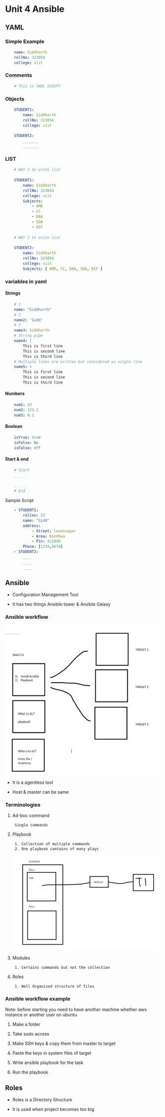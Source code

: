 # Unit 4 Ansible

## YAML

### Simple Example

```YAML
    name: Siddharth
    rollNo: 323054
    college: viit
```

### Comments

```YAML
    # This is YAML SCRIPT
```

### Objects

```YAML
    STUDENT1:
        name: Siddharth
        rollNo: 323054
        college: viit

    STUDENT2:
        _______
        _______
```

### LIST

```YAML
    # WAY 1 to write list

    STUDENT1:
        name: Siddharth
        rollNo: 323054
        college: viit
        Subjects:
            - AMD
            - CC
            - DAA
            - SDA
            - EEF
        
    # WAY 2 to write list
    
    STUDENT2:
        name: Siddharth
        rollNo: 323054
        college: viit
        Subjects: [ AMD, CC, DAA, SDA, EEF ]
```

### variables in yaml

#### Strings

```YAML
    # 1
    name: "Siddharth"
    # 2
    name2: 'Sidd'
    # 3
    name3: Siddharth
    # String pipe
    name4: |
        This is first line
        This is second line
        This is third line
    # Multiple lines are written but considered as single line
    name5: >
        This is first line
        This is second line
        This is third line
```

#### Numbers

```YAML
    num1: 23
    num2: 123.1
    num3: 0.1
```

#### Boolean

```YAML
    isTrue: true
    isFalse: No
    isFalse: off
```

#### Start & end

```YAML
    # Start
    _ _ _
    
    . . .
    # End
```

Sample Script

```YAML
    - STUDENT1:
        rollno: 23
        name: "Sidd"
        address:
            - Street: laxminagar
            - Area: Kondhwa
            - Pin: 411048
        Phone: [1234,5678]
    - STUDENT2:
        ____
        ____
        ____
```

## Ansible

* Configuration Management Tool

* It has two things Ansible tower & Ansible Galaxy

### Ansible workflow

![IMG](./Images/ansi.png)

* It is a agentless tool

* Host & master can be same

### Terminologies

1. Ad-boc command

        Single commands

2. Playbook

        1. Collection of multiple commands
        2. One playbook cantains of many plays

    ![IMG](./Images/playbook.png)

3. Modules

        1. Certains commands but not the collection

4. Roles

        1. Well Organized structure of files

### Ansible workflow example

Note: before starting you need to have another machine whether aws instance or another user on ubuntu

1. Make a folder

2. Take sudo access

3. Make SSH keys & copy them from master to target

4. Paste the keys in system files of target

5. Write ansible playbook for the task

6. Run the playbook

## Roles

* Roles is a Directory Structure

* It is used when project becomes too big
